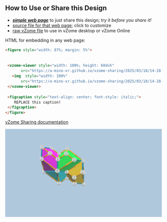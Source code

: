 
## How to Use or Share this Design

 - [***simple web page***](<https://a-mino-xr.github.io/vzome-sharing/2025/03/18/14-28-36-space_filling_model/>) to just share this design; *try it before you share it!*
 - [source file for that web page](<https://github.com/a-mino-xr/vzome-sharing/edit/main/2025/03/18/14-28-36-space_filling_model/index.md>); click to customize
 - [raw vZome file](<https://raw.githubusercontent.com/a-mino-xr/vzome-sharing/main/2025/03/18/14-28-36-space_filling_model/space_filling_model.vZome>) to use in vZome desktop or vZome Online
 
 HTML for embedding in any web page:
 ```html
<figure style="width: 87%; margin: 5%">
  
  
  <vzome-viewer style="width: 100%; height: 60dvh" 
        src="https://a-mino-xr.github.io/vzome-sharing/2025/03/18/14-28-36-space_filling_model/space_filling_model.vZome" >
    <img  style="width: 100%"
        src="https://a-mino-xr.github.io/vzome-sharing/2025/03/18/14-28-36-space_filling_model/space_filling_model.png" >
  </vzome-viewer>

  <figcaption style="text-align: center; font-style: italic;">
     REPLACE this caption!
  </figcaption>
</figure>

 ```

[vZome Sharing documentation](https://vzome.github.io/vzome/sharing.html#how-it-works)

![Image](<space_filling_model.png>)

